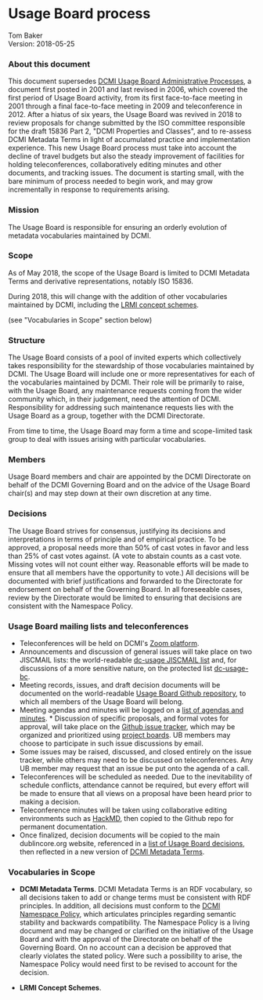 # Usage Board process

Tom Baker  
Version: 2018-05-25  

### About this document

This document supersedes [DCMI Usage Board Administrative Processes](http://dublincore.org/usage/documents/2006/02/13/process/), a document first posted in 2001 and last revised in 2006, which covered the first period of Usage Board activity, from its first face-to-face meeting in 2001 through a final face-to-face meeting in 2009 and teleconference in 2012.  After a hiatus of six years, the Usage Board was revived in 2018 to review proposals for change submitted by the ISO committee responsible for the draft 15836 Part 2, "DCMI Properties and Classes", and to re-assess DCMI Metadata Terms in light of accumulated practice and implementation experience.  This new Usage Board process must take into account the decline of travel budgets but also the steady improvement of facilities for holding teleconferences, collaboratively editing minutes and other documents, and tracking issues.  The document is starting small, with the bare minimum of process needed to begin work, and may grow incrementally in response to requirements arising.

### Mission

The Usage Board is responsible for ensuring an orderly evolution of metadata vocabularies maintained by DCMI.  

### Scope

As of May 2018, the scope of the Usage Board is limited to DCMI Metadata Terms and derivative representations, notably ISO 15836.

During 2018, this will change with the addition of other vocabularies maintained by DCMI, including the [LRMI concept schemes](http://lrmi.dublincore.org/specifications).

(see "Vocabularies in Scope" section below)

### Structure
The Usage Board consists of a pool of invited experts which collectively takes responsibility for the stewardship of those vocabularies maintained by DCMI. The Usage Board will include one or more representatives for each of the vocabularies maintained by DCMI. Their role will be primarily to raise, with the Usage Board, any maintenance requests coming from the wider community which, in their judgement, need the attention of DCMI. Responsibility for addressing such maintenance requests lies with the Usage Board as a group, together with the DCMI Directorate.

From time to time, the Usage Board may form a time and scope-limited task group to deal with issues arising with particular vocabularies.

### Members

Usage Board members and chair are appointed by the DCMI Directorate on behalf of the DCMI Governing Board and on the advice of the Usage Board chair(s) and may step down at their own discretion at any time.

### Decisions

The Usage Board strives for consensus, justifying its decisions and interpretations in terms of principle and of empirical practice. To be approved, a proposal needs more than 50% of cast votes in favor and less than 25% of cast votes against.  (A vote to abstain counts as a cast vote.  Missing votes will not count either way.  Reasonable efforts will be made to ensure that all members have the opportunity to vote.) All decisions will be documented with brief justifications and forwarded to the Directorate for endorsement on behalf of the Governing Board.  In all foreseeable cases, review by the Directorate would be limited to ensuring that decisions are consistent with the Namespace Policy.

### Usage Board mailing lists and teleconferences

* Teleconferences will be held on DCMI's [Zoom platform](https://zoom.us/).
* Announcements and discussion of general issues will take place on two JISCMAIL lists: the world-readable [dc-usage JISCMAIL list](http://www.jiscmail.ac.uk/lists/dc-usage.html) and, for discussions of a more sensitive nature, on the protected list [dc-usage-bc](http://www.jiscmail.ac.uk/lists/dc-usage-bc.html).
* Meeting records, issues, and draft decision documents will be documented on the world-readable [Usage Board Github repository](https://github.com/dcmi/usage), to which all members of the Usage Board will belong.
* Meeting agendas and minutes will be logged on a [list of agendas and minutes](https://github.com/dcmi/usage/blob/master/minutes/index.md).  * Discussion of specific proposals, and formal votes for approval, will take place on the [Github issue tracker](https://github.com/dcmi/usage/issues), which may be organized and prioritized using [project boards](https://help.github.com/articles/about-project-boards/).  UB members may choose to participate in such issue discussions by email.
* Some issues may be raised, discussed, and closed entirely on the issue tracker, while others may need to be discussed on teleconferences.  Any UB member may request that an issue be put onto the agenda of a call.
* Teleconferences will be scheduled as needed.  Due to the inevitability of schedule conflicts, attendance cannot be required, but every effort will be made to ensure that all views on a proposal have been heard prior to making a decision.
* Teleconference minutes will be taken using collaborative editing environments such as [HackMD](http://hackmd.io), then copied to the Github repo for permanent documentation.
* Once finalized, decision documents will be copied to the main dublincore.org website, referenced in a [list of Usage Board decisions](http://dublincore.org/usage/decisions), then reflected in a new version of [DCMI Metadata Terms](http://dublincore.org/documents/dcmi-terms/).


### Vocabularies in Scope

* __DCMI Metadata Terms__.  DCMI Metadata Terms is an RDF vocabulary, so all decisions taken to add or change terms must be consistent with RDF principles.  In addition, all decisions must conform to the [DCMI Namespace Policy](http://dublincore.org/documents/dcmi-namespace), which articulates principles regarding semantic stability and backwards compatibility.  The Namespace Policy is a living document and may be changed or clarified on the initiative of the Usage Board and with the approval of the Directorate on behalf of the Governing Board.  On no account can a decision be approved that clearly violates the stated policy.  Were such a possibility to arise, the Namespace Policy would need first to be revised to account for the decision.

* __LRMI Concept Schemes__.


